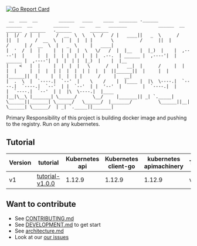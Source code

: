 [![Go Report Card](https://goreportcard.com/badge/github.com/klovercloud-ci-cd/klovercloud-ci-core)](https://goreportcard.com/report/github.com/klovercloud-ci-cd/klovercloud-ci-core)

```
 __  ___  __        ______   ____    ____  _______ .______        ______  __        ______    __    __   _______            ______  __            ______   ______   .______       _______ 
|  |/  / |  |      /  __  \  \   \  /   / |   ____||   _  \      /      ||  |      /  __  \  |  |  |  | |       \          /      ||  |          /      | /  __  \  |   _  \     |   ____|
|  '  /  |  |     |  |  |  |  \   \/   /  |  |__   |  |_)  |    |  ,----'|  |     |  |  |  | |  |  |  | |  .--.  | ______ |  ,----'|  |  ______ |  ,----'|  |  |  | |  |_)  |    |  |__   
|    <   |  |     |  |  |  |   \      /   |   __|  |      /     |  |     |  |     |  |  |  | |  |  |  | |  |  |  ||______||  |     |  | |______||  |     |  |  |  | |      /     |   __|  
|  .  \  |  `----.|  `--'  |    \    /    |  |____ |  |\  \----.|  `----.|  `----.|  `--'  | |  `--'  | |  '--'  |        |  `----.|  |         |  `----.|  `--'  | |  |\  \----.|  |____ 
|__|\__\ |_______| \______/      \__/     |_______|| _| `._____| \______||_______| \______/   \______/  |_______/          \______||__|          \______| \______/  | _| `._____||_______|
```

Primary Responsibility of this project is building docker image and pushing to the registry. Run on any kubernetes.

## Tutorial

| Version   | tutorial       | Kubernetes api | Kubernetes client-go | kubernetes apimachinery   | Tektoncd
|--------------------------|------------|----------------|----------------------|---------------------------|----------|
| v1 | [tutorial-v1.0.0](doc/tutorial-v1.0.0.md)   | 1.12.9            | 1.12.9          | 1.12.9                      |  v1aplha1 |

## Want to contribute

- See [CONTRIBUTING.md](doc/CONTRIBUTING.md)
- See [DEVELOPMENT.md](doc/DEVELOPMENT.md) to get start
- See [architecture.md](doc/architecture.md)
- Look at our
  [our issues](https://github.com/klovercloud-ci-cd/klovercloud-ci-core/issues)

